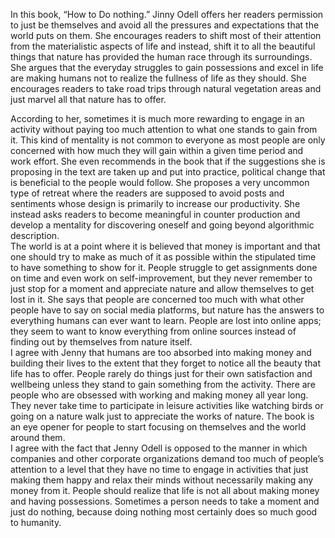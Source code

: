 In this book, “How to Do nothing.” Jinny Odell offers her readers permission to just be themselves and avoid all the pressures and expectations that the world puts on them. She encourages readers to shift most of their attention from the materialistic aspects of life and instead, shift it to all the beautiful things that nature has provided the human race through its surroundings. She argues that the everyday struggles to gain possessions and excel in life are making humans not to realize the fullness of life as they should. She encourages readers to take road trips through natural vegetation areas and just marvel all that nature has to offer.
</div>
<div>
According to her, sometimes it is much more rewarding to engage in an activity without paying too much attention to what one stands to gain from it. This kind of mentality is not common to everyone as most people are only concerned with how much they will gain within a given time period and work effort. She even recommends in the book that if the suggestions she is proposing in the text are taken up and put into practice, political change that is beneficial to the people would follow. She proposes a very uncommon type of retreat where the readers are supposed to avoid posts and sentiments whose design is primarily to increase our productivity. She instead asks readers to become meaningful in counter production and develop a mentality for discovering oneself and going beyond algorithmic description.
</div>
<div>
The world is at a point where it is believed that money is important and that one should try to make as much of it as possible within the stipulated time to have something to show for it. People struggle to get assignments done on time and even work on self-improvement, but they never remember to just stop for a moment and appreciate nature and allow themselves to get lost in it. She says that people are concerned too much with what other people have to say on social media platforms, but nature has the answers to everything humans can ever want to learn. People are lost into online apps; they seem to want to know everything from online sources instead of finding out by themselves from nature itself.
</div>
<div>
I agree with Jenny that humans are too absorbed into making money and building their lives to the extent that they forget to notice all the beauty that life has to offer. People rarely do things just for their own satisfaction and wellbeing unless they stand to gain something from the activity. There are people who are obsessed with working and making money all year long. They never take time to participate in leisure activities like watching birds or going on a nature walk just to appreciate the works of nature. The book is an eye opener for people to start focusing on themselves and the world around them.
</div>
<div>
I agree with the fact that Jenny Odell is opposed to the manner in which companies and other corporate organizations demand too much of people’s attention to a level that they have no time  to engage in activities that just making them happy and relax their minds without necessarily making any money from it. People should realize that life is not all about making money and having possessions. Sometimes a person needs to take a moment and just do nothing, because doing nothing most certainly does so much good to humanity.

